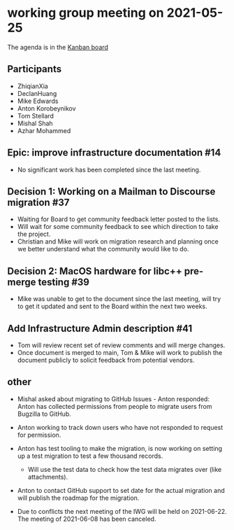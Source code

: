 # working group meeting on 2021-05-25

The agenda is in the [Kanban board](https://github.com/llvm/llvm-iwg/projects/1)

## Participants

* ZhiqianXia
* DeclanHuang
* Mike Edwards
* Anton Korobeynikov
* Tom Stellard
* Mishal Shah
* Azhar Mohammed

## Epic: improve infrastructure documentation #14

* No significant work has been completed since the last meeting.

## Decision 1: Working on a Mailman to Discourse migration #37

* Waiting for Board to get community feedback letter posted to the lists.
* Will wait for some community feedback to see which direction to take
  the project.
* Christian and Mike will work on migration research and planning once
  we better understand what the community would like to do.

## Decision 2: MacOS hardware for libc++ pre-merge testing #39

* Mike was unable to get to the document since the last meeting,
  will try to get it updated and sent to the Board within the next
  two weeks.

## Add Infrastructure Admin description #41

* Tom will review recent set of review comments and will merge changes.
* Once document is merged to main, Tom & Mike will work to publish the
  document publicly to solicit feedback from potential vendors.

## other

* Mishal asked about migrating to GitHub Issues - Anton responded:
  Anton has collected permissions from people to migrate users
  from Bugzilla to GitHub.
* Anton working to track down users who have not responded to request
  for permission.
* Anton has test tooling to make the migration, is now working on
  setting up a test migration to test a few thousand records.
  * Will use the test data to check how the test data migrates over (like attachments).
* Anton to contact GitHub support to set date for the actual migration
  and will publish the roadmap for the migration.

* Due to conflicts the next meeting of the IWG will be held on 2021-06-22.
  The meeting of 2021-06-08 has been canceled.
